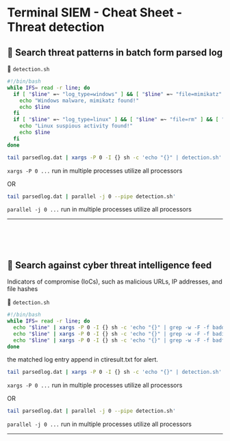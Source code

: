 # **Terminal SIEM - Cheat Sheet - Threat detection**

## :bookmark:  **Search threat patterns in batch form parsed log**
:page_facing_up: `detection.sh`
```bash
#!/bin/bash
while IFS= read -r line; do
  if [ "$line" =~ "log_type=windows" ] && [ "$line" =~ "file=mimikatz" ]; then
    echo "Windows malware, mimikatz found!"
    echo $line
  fi
  if [ "$line" =~ "log_type=linux" ] && [ "$line" =~ "file=rm" ] && [ "$line" =~ ".bash_history" ]; then
    echo "Linux suspious activity found!"
    echo $line
  fi
done
```
```bash
tail parsedlog.dat | xargs -P 0 -I {} sh -c 'echo "{}" | detection.sh'
```
`xargs -P 0 ...` run in multiple processes utilize all processors

OR
```bash
tail parsedlog.dat | parallel -j 0 --pipe detection.sh'
``` 
`parallel -j 0 ...` run in multiple processes utilize all processors

---
<br />
<br />
<br />

## :bookmark:  **Search against cyber threat intelligence feed**
Indicators of compromise (IoCs), such as malicious URLs, IP addresses, and file hashes

:page_facing_up: `detection.sh`
```bash
#!/bin/bash
while IFS= read -r line; do
  echo "$line" | xargs -P 0 -I {} sh -c 'echo "{}" | grep -w -F -f baddomain.txt' >> ctiresult.txt
  echo "$line" | xargs -P 0 -I {} sh -c 'echo "{}" | grep -w -F -f badip.txt' >> ctiresult.txt
  echo "$line" | xargs -P 0 -I {} sh -c 'echo "{}" | grep -w -F -f badfile.txt' >> ctiresult.txt
done
```

the matched log entry append in ctiresult.txt for alert.

```bash
tail parsedlog.dat | xargs -P 0 -I {} sh -c 'echo "{}" | detection.sh'
```
`xargs -P 0 ...` run in multiple processes utilize all processors

OR
```bash
tail parsedlog.dat | parallel -j 0 --pipe detection.sh'
``` 
`parallel -j 0 ...` run in multiple processes utilize all processors

---
<br />
<br />
<br />

